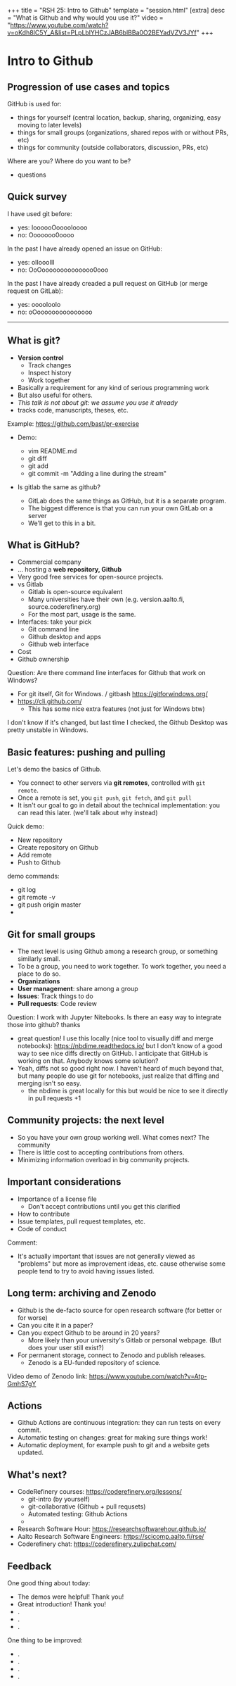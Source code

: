 +++
title = "RSH 25: Intro to Github"
template = "session.html"
[extra]
desc = "What is Github and why would you use it?"
video = "https://www.youtube.com/watch?v=oKdh8IC5Y_A&list=PLpLblYHCzJAB6blBBa0O2BEYadVZV3JYf"
+++

# Intro to Github


## Progression of use cases and topics

GitHub is used for:
- things for yourself (central location, backup, sharing, organizing, easy moving to later levels)
- things for small groups (organizations, shared repos with or without PRs, etc)
- things for community (outside collaborators, discussion, PRs, etc)

Where are you?  Where do you want to be?

- questions

## Quick survey

I have used git before:
- yes: IoooooOooooIoooo
- no: Ooooooo0oooo

In the past I have already opened an issue on GitHub:
- yes: oIIoooIII
- no: OoOoooooooooooooo0ooo

In the past I have already creaded a pull request on GitHub (or merge request on GitLab):
- yes: ooooIooIo
- no: oOooooooooooooooo

---

## What is git?

- **Version control**
  - Track changes
  - Inspect history
  - Work together
- Basically a requirement for any kind of serious programming work
- But also useful for others.
- *This talk is not about git: we assume you use it already*
- tracks code, manuscripts, theses, etc.


Example: https://github.com/bast/pr-exercise
- Demo:
	- vim README.md
	- git diff
	- git add
	- git commit -m "Adding a line during the stream"

- Is gitlab the same as github?
  - GitLab does the same things as GitHub, but it is a separate program.
  - The biggest difference is that you can run your own GitLab on a server
  - We'll get to this in a bit.


## What is GitHub?

* Commercial company
* ... hosting a **web repository, Github**
* Very good free services for open-source projects.
* vs Gitlab
  * Gitlab is open-source equivalent
  * Many universities have their own (e.g. version.aalto.fi, source.coderefinery.org)
  * For the most part, usage is the same.
* Interfaces: take your pick
  * Git command line
  * Github desktop and apps
  * Github web interface
* Cost
* Github ownership

Question: Are there command line interfaces for Github that work on Windows?
  - For git itself, Git for Windows. / gitbash https://gitforwindows.org/
  - https://cli.github.com/
	  - This has some nice extra features (not just for Windows btw)


I don't know if it's changed, but last time I checked, the Github Desktop was pretty unstable in Windows.


## Basic features: pushing and pulling

Let's demo the basics of Github.

- You connect to other servers via **git remotes**, controlled with `git remote`.
- Once a remote is set, you `git push`, `git fetch`, and `git pull`
- It isn't our goal to go in detail about the technical implementation: you can read this later.  (we'll talk about why instead)

Quick demo:
- New repository
- Create repository on Github
- Add remote
- Push to Github

demo commands:
- git log
- git remote -v
- git push origin master
-

## Git for small groups

- The next level is using Github among a research group, or something similarly small.
- To be a group, you need to work together.  To work together, you need a place to do so.
- **Organizations**
- **User management**: share among a group
- **Issues**: Track things to do
- **Pull requests**: Code review



Question: I work with Jupyter Nitebooks. Is there an easy way to integrate those into github? thanks
  - great question! I use this locally (nice tool to visually diff and merge notebooks): https://nbdime.readthedocs.io/ but I don't know of a good way to see nice diffs directly on GitHub. I anticipate that GitHub is working on that. Anybody knows some solution?
  - Yeah, diffs not so good right now.  I haven't heard of much beyond that, but many people do use git for notebooks, just realize that diffing and merging isn't so easy.
	- the nbdime is great locally for this but would be nice to see it directly in pull requests +1


## Community projects: the next level

- So you have your own group working well.  What comes next?  The community
- There is little cost to accepting contributions from others.
- Minimizing information overload in big community projects.

## Important considerations

- Importance of a license file
	- Don't accept contributions until you get this clarified
- How to contribute
- Issue templates, pull request templates, etc.
- Code of conduct


Comment:
- It's actually important that issues are not generally viewed as "problems" but more as improvement ideas, etc. cause otherwise some people tend to try to avoid having issues listed.


## Long term: archiving and Zenodo

- Github is the de-facto source for open research software (for better or for worse)
- Can you cite it in a paper?
- Can you expect Github to be around in 20 years?
  - More likely than your university's Gitlab or personal webpage.  (But does your user still exist?)
- For permanent storage, connect to Zenodo and publish releases.
  - Zenodo is a EU-funded repository of science.

Video demo of Zenodo link: https://www.youtube.com/watch?v=Atp-GmhS7gY

## Actions

- Github Actions are continuous integration: they can run tests on every commit.
- Automatic testing on changes: great for making sure things work!
- Automatic deployment, for example push to git and a website gets updated.


## What's next?
- CodeRefinery courses: https://coderefinery.org/lessons/
	- git-intro (by yourself)
	- git-collaborative (Github + pull requsets)
	- Automated testing: Github Actions
	-
- Research Software Hour: https://researchsoftwarehour.github.io/
- Aalto Research Software Engineers: https://scicomp.aalto.fi/rse/
- Coderefinery chat: https://coderefinery.zulipchat.com/


## Feedback

One good thing about today:

- The demos were helpful! Thank you!
- Great introduction! Thank you!
- .
- .
- .

One thing to be improved:
- .
- .
- .
- .
